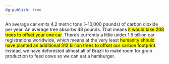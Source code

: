 ```yaml
---
dg-publish: true
---
```

An average car emits 4.2 metric tons (~10,000 pounds) of carbon dioxide per year. An average tree absorbs 48 pounds. That means <mark class="hltr-yellow">it would take 208 trees to offset your one car</mark>. There’s currently a little under 1.5 billion car registrations worldwide, which means at the very least <mark class="hltr-yellow">humanity should have planted an additional 312 billion trees to offset our carbon footprint</mark>. Instead, we have deforested almost all of Brazil to make room for grain production to feed cows so we can eat a hamburger.

